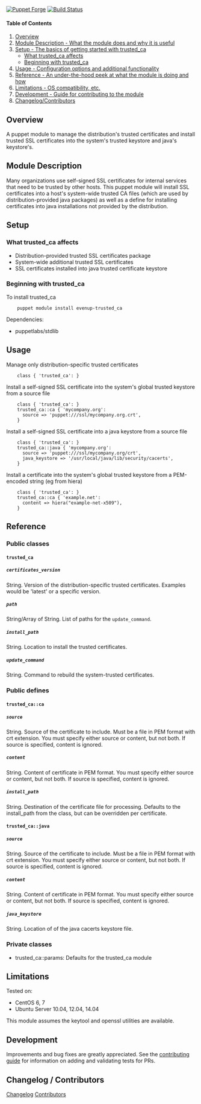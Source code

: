 [![Puppet Forge](http://img.shields.io/puppetforge/v/evenup/trusted_ca.svg)](https://forge.puppetlabs.com/evenup/trusted_ca)
[![Build Status](https://travis-ci.org/evenup/evenup-trusted_ca.png?branch=master)](https://travis-ci.org/evenup/evenup-trusted_ca)

#### Table of Contents

1. [Overview](#overview)
2. [Module Description - What the module does and why it is useful](#module-description)
3. [Setup - The basics of getting started with trusted_ca](#setup)
    * [What trusted_ca affects](#what-trusted_ca-affects)
    * [Beginning with trusted_ca](#beginning-with-trusted_ca)
4. [Usage - Configuration options and additional functionality](#usage)
5. [Reference - An under-the-hood peek at what the module is doing and how](#reference)
6. [Limitations - OS compatibility, etc.](#limitations)
7. [Development - Guide for contributing to the module](#development)
8. [Changelog/Contributors](#changelog-contributors)

## Overview

A puppet module to manage the distribution's trusted certificates and install trusted SSL certificates into the system's trusted keystore and java's keystore's.

## Module Description

Many organizations use self-signed SSL certificates for internal services that need to be trusted by other hosts.  This puppet module will install SSL certificates into a host's system-wide trusted CA files (which are used by distribution-provided java packages) as well as a define for installing certificates into java installations not provided by the distribution.

## Setup

### What trusted_ca affects

* Distribution-provided trusted SSL certificates package
* System-wide additional trusted SSL certificates
* SSL certificates installed into java trusted certificate keystore

### Beginning with trusted_ca

To install trusted_ca

```
    puppet module install evenup-trusted_ca
```

Dependencies:

* puppetlabs/stdlib

## Usage

Manage only distribution-specific trusted certificates

```puppet
    class { 'trusted_ca': }
```

Install a self-signed SSL certificate into the system's global trusted keystore from a source file

```puppet
    class { 'trusted_ca': }
    trusted_ca::ca { 'mycompany.org':
      source => 'puppet:///ssl/mycompany.org.crt',
    }
```

Install a self-signed SSL certificate into a java keystore from a source file

```puppet
    class { 'trusted_ca': }
    trusted_ca::java { 'mycompany.org':
      source => 'puppet:///ssl/mycompany.org/crt',
      java_keystore => '/usr/local/java/lib/security/cacerts',
    }
```

Install a certificate into the system's global trusted keystore from a PEM-encoded string (eg from hiera)

```puppet
    class { 'trusted_ca': }
    trusted_ca::ca { 'example.net':
      content => hiera("example-net-x509"),
    }
```

## Reference

### Public classes

#### `trusted_ca`

##### `certificates_version`

String.  Version of the distribution-specific trusted certificates.  Examples would be 'latest' or a specific version.

##### `path`

String/Array of String.  List of paths for the `update_command`.

##### `install_path`

String.  Location to install the trusted certificates.

##### `update_command`

String.  Command to rebuild the system-trusted certificates.

### Public defines
 
#### `trusted_ca::ca`

##### `source`

String.  Source of the certificate to include.  Must be a file in PEM format with crt extension.
You must specify either source or content, but not both. If source is specified, content is ignored.

##### `content`

String.  Content of certificate in PEM format.
You must specify either source or content, but not both. If source is specified, content is ignored.

##### `install_path`

String.  Destination of the certificate file for processing.  Defaults to the install_path from the class, but can be overridden per certificate.

#### `trusted_ca::java`

##### `source`

String.  Source of the certificate to include.  Must be a file in PEM format with crt extension.
You must specify either source or content, but not both. If source is specified, content is ignored.

##### `content`

String.  Content of certificate in PEM format.
You must specify either source or content, but not both. If source is specified, content is ignored.

##### `java_keystore`

String.  Location of of the java cacerts keystore file.

### Private classes

* trusted_ca::params: Defaults for the trusted_ca module

## Limitations

Tested on:
* CentOS 6, 7
* Ubuntu Server 10.04, 12.04, 14.04

This module assumes the keytool and openssl utilities are available.

## Development

Improvements and bug fixes are greatly appreciated.  See the [contributing guide](https://github.com/evenup/evenup-trusted_ca/blob/master/CONTRIBUTING.md) for
information on adding and validating tests for PRs.

## Changelog / Contributors

[Changelog](https://github.com/evenup/evenup-trusted_ca/blob/master/CHANGELOG)
[Contributors](https://github.com/evenup/trusted_ca/graphs/contributors)
